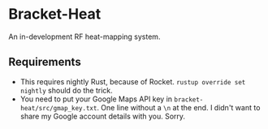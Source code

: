 # Bracket-Heat

An in-development RF heat-mapping system.

## Requirements

* This requires nightly Rust, because of Rocket. ```rustup override set nightly``` should do the trick.
* You need to put your Google Maps API key in `bracket-heat/src/gmap_key.txt`. One line without a `\n` at the end. I didn't want to share my Google account details with you. Sorry.

